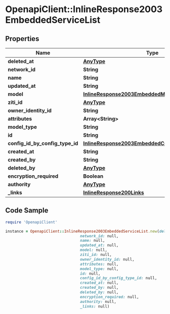 # OpenapiClient::InlineResponse2003EmbeddedServiceList

## Properties

Name | Type | Description | Notes
------------ | ------------- | ------------- | -------------
**deleted_at** | [**AnyType**](.md) |  | 
**network_id** | **String** |  | 
**name** | **String** |  | 
**updated_at** | **String** |  | 
**model** | [**InlineResponse2003EmbeddedModel**](InlineResponse2003EmbeddedModel.md) |  | 
**ziti_id** | [**AnyType**](.md) |  | 
**owner_identity_id** | **String** |  | 
**attributes** | **Array&lt;String&gt;** |  | 
**model_type** | **String** |  | 
**id** | **String** |  | 
**config_id_by_config_type_id** | [**InlineResponse2003EmbeddedConfigIdByConfigTypeId**](InlineResponse2003EmbeddedConfigIdByConfigTypeId.md) |  | 
**created_at** | **String** |  | 
**created_by** | **String** |  | 
**deleted_by** | [**AnyType**](.md) |  | 
**encryption_required** | **Boolean** |  | 
**authority** | [**AnyType**](.md) |  | 
**_links** | [**InlineResponse200Links**](InlineResponse200Links.md) |  | 

## Code Sample

```ruby
require 'OpenapiClient'

instance = OpenapiClient::InlineResponse2003EmbeddedServiceList.new(deleted_at: null,
                                 network_id: null,
                                 name: null,
                                 updated_at: null,
                                 model: null,
                                 ziti_id: null,
                                 owner_identity_id: null,
                                 attributes: null,
                                 model_type: null,
                                 id: null,
                                 config_id_by_config_type_id: null,
                                 created_at: null,
                                 created_by: null,
                                 deleted_by: null,
                                 encryption_required: null,
                                 authority: null,
                                 _links: null)
```


